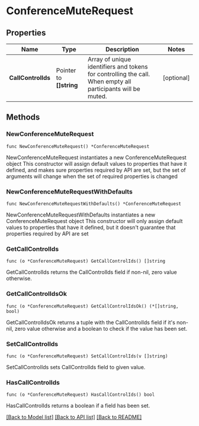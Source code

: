 # ConferenceMuteRequest

## Properties

Name | Type | Description | Notes
------------ | ------------- | ------------- | -------------
**CallControlIds** | Pointer to **[]string** | Array of unique identifiers and tokens for controlling the call. When empty all participants will be muted. | [optional] 

## Methods

### NewConferenceMuteRequest

`func NewConferenceMuteRequest() *ConferenceMuteRequest`

NewConferenceMuteRequest instantiates a new ConferenceMuteRequest object
This constructor will assign default values to properties that have it defined,
and makes sure properties required by API are set, but the set of arguments
will change when the set of required properties is changed

### NewConferenceMuteRequestWithDefaults

`func NewConferenceMuteRequestWithDefaults() *ConferenceMuteRequest`

NewConferenceMuteRequestWithDefaults instantiates a new ConferenceMuteRequest object
This constructor will only assign default values to properties that have it defined,
but it doesn't guarantee that properties required by API are set

### GetCallControlIds

`func (o *ConferenceMuteRequest) GetCallControlIds() []string`

GetCallControlIds returns the CallControlIds field if non-nil, zero value otherwise.

### GetCallControlIdsOk

`func (o *ConferenceMuteRequest) GetCallControlIdsOk() (*[]string, bool)`

GetCallControlIdsOk returns a tuple with the CallControlIds field if it's non-nil, zero value otherwise
and a boolean to check if the value has been set.

### SetCallControlIds

`func (o *ConferenceMuteRequest) SetCallControlIds(v []string)`

SetCallControlIds sets CallControlIds field to given value.

### HasCallControlIds

`func (o *ConferenceMuteRequest) HasCallControlIds() bool`

HasCallControlIds returns a boolean if a field has been set.


[[Back to Model list]](../README.md#documentation-for-models) [[Back to API list]](../README.md#documentation-for-api-endpoints) [[Back to README]](../README.md)


